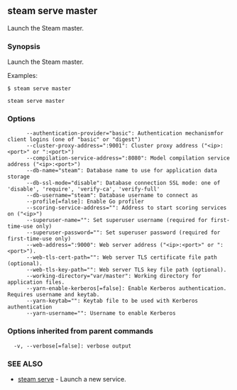 ## steam serve master

Launch the Steam master.

### Synopsis


Launch the Steam master.

Examples:

    $ steam serve master

```
steam serve master
```

### Options

```
      --authentication-provider="basic": Authentication mechanismfor client logins (one of "basic" or "digest")
      --cluster-proxy-address=":9001": Cluster proxy address ("<ip>:<port>" or ":<port>")
      --compilation-service-address=":8080": Model compilation service address ("<ip>:<port>")
      --db-name="steam": Database name to use for application data storage
      --db-ssl-mode="disable": Database connection SSL mode: one of 'disable', 'require', 'verify-ca', 'verify-full'
      --db-username="steam": Database username to connect as
      --profile[=false]: Enable Go profiler
      --scoring-service-address="": Address to start scoring services on ("<ip>")
      --superuser-name="": Set superuser username (required for first-time-use only)
      --superuser-password="": Set superuser password (required for first-time-use only)
      --web-address=":9000": Web server address ("<ip>:<port>" or ":<port>").
      --web-tls-cert-path="": Web server TLS certificate file path (optional).
      --web-tls-key-path="": Web server TLS key file path (optional).
      --working-directory="var/master": Working directory for application files.
      --yarn-enable-kerberos[=false]: Enable Kerberos authentication. Requires username and keytab.
      --yarn-keytab="": Keytab file to be used with Kerberos authentication
      --yarn-username="": Username to enable Kerberos
```

### Options inherited from parent commands

```
  -v, --verbose[=false]: verbose output
```

### SEE ALSO
* [steam serve](steam_serve.md)	 - Launch a new service.

